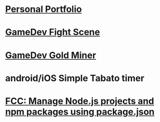 # [Personal Portfolio](https://will-s-205.github.io/fcc-portfolio/)
# [GameDev Fight Scene](https://will-s-205.github.io/game-dev/fight-scene/)
# [GameDev Gold Miner](https://will-s-205.github.io/game-dev/gold-miner-incremental-game/)
# android/iOS Simple Tabato timer 
# [FCC: Manage Node.js projects and npm packages using package.json](https://will-s-205.github.io/fcc-boilerplate-npm/views/)
